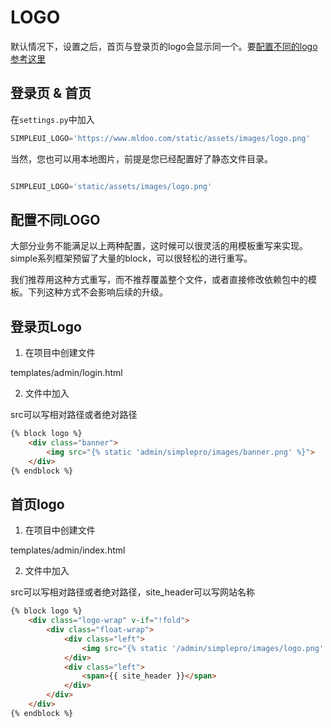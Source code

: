 # LOGO

默认情况下，设置之后，首页与登录页的logo会显示同一个。要[配置不同的logo参考这里](#配置不同LOGO)

## 登录页 & 首页

在`settings.py`中加入

```python
SIMPLEUI_LOGO='https://www.mldoo.com/static/assets/images/logo.png'
```

当然，您也可以用本地图片，前提是您已经配置好了静态文件目录。

```python

SIMPLEUI_LOGO='static/assets/images/logo.png'

```

## 配置不同LOGO

大部分业务不能满足以上两种配置，这时候可以很灵活的用模板重写来实现。simple系列框架预留了大量的block，可以很轻松的进行重写。

我们推荐用这种方式重写，而不推荐覆盖整个文件，或者直接修改依赖包中的模板。下列这种方式不会影响后续的升级。

## 登录页Logo

1. 在项目中创建文件

templates/admin/login.html

2. 文件中加入

src可以写相对路径或者绝对路径

```html
{% block logo %}
    <div class="banner">
        <img src="{% static 'admin/simplepro/images/banner.png' %}">
    </div>
{% endblock %}
```

## 首页logo

1. 在项目中创建文件

templates/admin/index.html

2. 文件中加入

src可以写相对路径或者绝对路径，site_header可以写网站名称

```html
{% block logo %}
    <div class="logo-wrap" v-if="!fold">
        <div class="float-wrap">
            <div class="left">
                <img src="{% static '/admin/simplepro/images/logo.png' %}">
            </div>
            <div class="left">
                <span>{{ site_header }}</span>
            </div>
        </div>
    </div>
{% endblock %}

```
